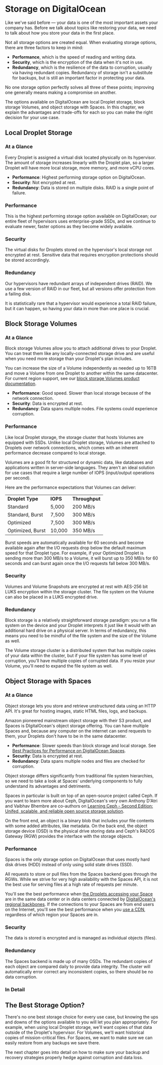 # Storage on DigitalOcean

Like we've said before — your data is one of the most important assets your company has. Before we talk about topics like restoring your data, we need to talk about how you store your data in the first place.

Not all storage options are created equal. When evaluating storage options, there are three factors to keep in mind:

* **Performance**, which is the speed of reading and writing data.
* **Security**, which is the encryption of the data when it's not in use.
* **Redundancy**, which is the resilience of the data to corruption, usually via having redundant copies. Redundancy of storage isn't a substitute for backups, but is still an important factor in protecting your data.

No one storage option perfectly solves all three of these points; improving one generally means making a compromise on another.

The options available on DigitalOcean are local Droplet storage, block storage Volumes, and object storage with Spaces. In this chapter, we explain the advantages and trade-offs for each so you can make the right decision for your use case.

## Local Droplet Storage
### At a Glance

Every Droplet is assigned a virtual disk located physically on its hypervisor. The amount of storage increases linearly with the Droplet plan, so a larger Droplet will have more local storage, more memory, and more vCPU cores.

* **Performance**: Highest performing storage option on DigitalOcean.
* **Security**: Not encrypted at rest.
* **Redundancy**: Data is stored on multiple disks. RAID is a single point of failure.

### Performance

This is the highest performing storage option available on DigitalOcean; our entire fleet of hypervisors uses enterprise-grade SSDs, and we continue to evaluate newer, faster options as they become widely available.

### Security

The virtual disks for Droplets stored on the hypervisor's local storage not encrypted at rest. Sensitive data that requires encryption protections should be stored accordingly.

### Redundancy

Our hypervisors have redundant arrays of independent drives (RAID). We use a few version of RAID in our fleet, but all versions offer protection from a failing disk.

It is statistically rare that a hypervisor would experience a total RAID failure, but it can happen, so having your data in more than one place is crucial. <!-- TODO: Can we publish our failure rates?  -->


## Block Storage Volumes
### At a Glance

Block storage Volumes allow you to attach additional drives to your Droplet. You can treat them like any locally-connected storage drive and are useful when you need more storage than your Droplet's plan includes.

You can increase the size of a Volume independently as needed up to 16TB and move a Volume from one Droplet to another within the same datacenter. For current region support, see our [block storage Volumes product documentation](https://www.digitalocean.com/community/tutorials/an-introduction-to-digitalocean-block-storage).

* **Performance**: Good speed. Slower than local storage because of the network connection.
* **Security**: Data is encrypted at rest.
* **Redundancy**: Data spans multiple nodes. File systems could experience corruption.

### Performance

Like local Droplet storage, the storage cluster that hosts Volumes are equipped with SSDs. Unlike local Droplet storage, Volumes are attached to Droplets over network connections, which comes with an inherent performance decrease compared to local storage.

Volumes are a good fit for structured or dynamic data, like databases and applications written in server-side languages. They aren't an ideal solution for use cases that require a large number of IOPS (input/output operations per second).

Here are the performance expectations that Volumes can deliver:

<table>
<tr>
<td><strong>Droplet Type</strong></td>
<td><strong>IOPS</strong></td>
<td><strong>Throughput</strong></td>
</tr>
<tr>
<td>Standard</td>
<td>5,000</td>
<td>200 MB/s</td>
</tr>
<tr>
<td>Standard, Burst</td>
<td>7,500</td>
<td>300 MB/s</td>
</tr>
<tr>
<td>Optimized</td>
<td>7,500</td>
<td>300 MB/s</td>
</tr>
<tr>
<td>Optimized, Burst</td>
<td>10,000</td>
<td>350 MB/s</td>
</tr>
</table>

Burst speeds are automatically available for 60 seconds and become available again after the I/O requests drop below the default maximum speed for that Droplet type. For example, if your Optimized Droplet is sending more than 300 MB/s to a Volume, it will burst up to 350 MB/s for 60 seconds and can burst again once the I/O requests fall below 300 MB/s.

### Security

Volumes and Volume Snapshots are encrypted at rest with AES-256 bit LUKS encryption within the storage cluster. The file system on the Volume can also be placed in a LUKS encrypted drive.

### Redundancy

Block storage is a relatively straightforward storage paradigm: you run a file system on the device and your Droplet interprets it just like it would with an additional hard drive on a physical server. In terms of redundancy, this means you need to be mindful of the file system and the size of the Volume as well.

The Volume storage cluster is a distributed system that has multiple copies of your data within the cluster, but if your file system has some level of corruption, you'll have multiple copies of corrupted data. If you resize your Volume, you'll need to expand the file system as well.


## Object Storage with Spaces
### At a Glance

Object storage lets you store and retrieve unstructured data using an HTTP API. It's great for hosting images, static HTML files, logs, and backups.

Amazon pioneered mainstream object storage with their S3 product, and Spaces is DIgitalOcean's object storage offering. You can have multiple Spaces and, because any computer on the internet can send requests to them, your Droplets don't have to be in the same datacenter.

- **Performance**: Slower speeds than block storage and local storage. See [Best Practices for Performance on DigitalOcean Spaces](https://www.digitalocean.com/community/tutorials/best-practices-for-performance-on-digitalocean-spaces).
- **Security**: Data is encrypted at rest.
- **Redundancy**: Data spans multiple nodes and files are checked for corruption. <!-- TODO: Compare with other options? "Best data redundancy option on DO." -->

Object storage differs significantly from traditional file system hierarchies, so we need to take a look at Spaces' underlying components to fully understand its advantages and detriments.

Spaces in particular is built on top of an open-source project called Ceph. If you want to learn more about Ceph, DigitalOcean's very own Anthony D'Atri and Vaibhav Bhembre are co-authors on [Learning Ceph - Second Edition: Unifed, scalable, and reliable open source storage solution](https://www.amazon.com/Learning-Ceph-scalable-reliable-solution-ebook/dp/B01NBP2D9I).

On the front end, an object is a binary blob that includes your file contents with some added attributes, like metadata. On the back end, the object storage device (OSD) is the physical drive storing data and Ceph's RADOS Gateway (RGW) provides the interface with the storage objects.

### Performance

Spaces is the only storage option on DigitalOcean that uses mostly hard disk drives (HDD) instead of only using solid state drives (SSD).

All requests to store or pull files from the Spaces backend goes through the RGWs. While we strive for very high <!-- TODO: %? --> availability with the Spaces API, it is not the best use for serving files at a high rate of requests per minute. 

You'll see the best performance when [the Droplets accessing your Space](https://www.digitalocean.com/community/tutorials/best-practices-for-performance-on-digitalocean-spaces#choose-the-right-data-center-for-your-resources) are in the same data center or in data centers connected by [DigitalOcean's regional backbones](https://blog.digitalocean.com/whats-new-with-the-digitalocean-network). If the connections to your Spaces are from end users on the Internet, you'll see the best performance when you [use a CDN](https://www.digitalocean.com/community/tutorials/best-practices-for-performance-on-digitalocean-spaces#use-a-content-delivery-network-(cdn)), regardless of which region your Spaces are in.

### Security

The data is stored is encrypted and is managed as individual objects (files).

### Redundancy

The Spaces backend is made up of many OSDs. The redundant copies of each object are compared daily to provide data integrity. The cluster will automatically error correct any inconsistent copies, so there should be no data corruption.

### In Detail


<!-- TODO: 4th storage option? distributed file systems like GlusterFS ? -->

## The Best Storage Option?
There's no one best storage choice for every use case, but knowing the ups and downs of the options available to you will let you plan appropriately. For example, when using local Droplet storage, we'll want copies of that data outside of the Droplet's hypervisor. For Volumes, we'll want historical copies of mission-critical files. For Spaces, we want to make sure we can easily restore from any backups we save there.

The next chapter goes into detail on how to make sure your backup and recovery strategies properly hedge against corruption and data loss.